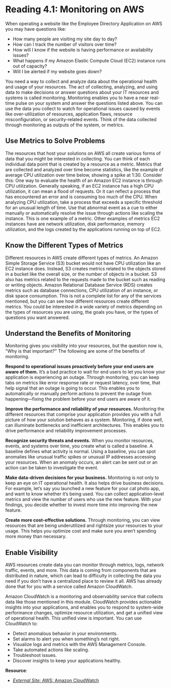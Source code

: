 # Reading 4.1: Monitoring on AWS

When operating a website like the Employee Directory Application on AWS you may have questions like:

-   How many people are visiting my site day to day?
-   How can I track the number of visitors over time?
-   How will I know if the website is having performance or availability issues?
-   What happens if my Amazon Elastic Compute Cloud (EC2) instance runs out of capacity?
-   Will I be alerted if my website goes down?

You need a way to collect and analyze data about the operational health and usage of your resources. The act of collecting, analyzing, and using data to make decisions or answer questions about your IT resources and systems is called monitoring. Monitoring enables you to have a near real-time pulse on your system and answer the questions listed above. You can use the data you collect to watch for operational issues caused by events like over-utilization of resources, application flaws, resource misconfiguration, or security-related events. Think of the data collected through monitoring as outputs of the system, or metrics.

## Use Metrics to Solve Problems

The resources that host your solutions on AWS all create various forms of data that you might be interested in collecting. You can think of each individual data point that is created by a resource as a metric. Metrics that are collected and analyzed over time become statistics, like the example of average CPU utilization over time below, showing a spike at 1:30. Consider this: One way to evaluate the health of an Amazon EC2 instance is through CPU utilization. Generally speaking, if an EC2 instance has a high CPU utilization, it can mean a flood of requests. Or it can reflect a process that has encountered an error and is consuming too much of the CPU. When analyzing CPU utilization, take a process that exceeds a specific threshold for an unusual length of time. Use that abnormal event as a cue to either manually or automatically resolve the issue through actions like scaling the instance. This is one example of a metric. Other examples of metrics EC2 instances have are network utilization, disk performance, memory utilization, and the logs created by the applications running on top of EC2.

## Know the Different Types of Metrics

Different resources in AWS create different types of metrics. An Amazon Simple Storage Service (S3) bucket would not have CPU utilization like an EC2 instance does. Instead, S3 creates metrics related to the objects stored in a bucket like the overall size, or the number of objects in a bucket. S3 also has metrics related to the requests made to the bucket such as reading or writing objects. Amazon Relational Database Service (RDS) creates metrics such as database connections, CPU utilization of an instance, or disk space consumption. This is not a complete list for any of the services mentioned, but you can see how different resources create different metrics. You could be interested in a wide variety of metrics depending on the types of resources you are using, the goals you have, or the types of questions you want answered.

## Understand the Benefits of Monitoring

Monitoring gives you visibility into your resources, but the question now is, "Why is that important?" The following are some of the benefits of monitoring.

**Respond to operational issues proactively before your end users are aware of them.** It’s a bad practice to wait for end users to let you know your application is experiencing an outage. Through monitoring, you can keep tabs on metrics like error response rate or request latency, over time, that help signal that an outage is going to occur. This enables you to automatically or manually perform actions to prevent the outage from happening—fixing the problem before your end users are aware of it.

**Improve the performance and reliability of your resources.** Monitoring the different resources that comprise your application provides you with a full picture of how your solution behaves as a system. Monitoring, if done well, can illuminate bottlenecks and inefficient architectures. This enables you to drive performance and reliability improvement processes.

**Recognize security threats and events.** When you monitor resources, events, and systems over time, you create what is called a baseline. A baseline defines what activity is normal. Using a baseline, you can spot anomalies like unusual traffic spikes or unusual IP addresses accessing your resources. When an anomaly occurs, an alert can be sent out or an action can be taken to investigate the event.

**Make data-driven decisions for your business.** Monitoring is not only to keep an eye on IT operational health. It also helps drive business decisions. For example, let’s say you launched a new feature for your cat photo app, and want to know whether it’s being used. You can collect application-level metrics and view the number of users who use the new feature. With your findings, you decide whether to invest more time into improving the new feature.

**Create more cost-effective solutions.** Through monitoring, you can view resources that are being underutilized and rightsize your resources to your usage. This helps you optimize cost and make sure you aren’t spending more money than necessary.

## Enable Visibility

AWS resources create data you can monitor through metrics, logs, network traffic, events, and more. This data is coming from components that are distributed in nature, which can lead to difficulty in collecting the data you need if you don’t have a centralized place to review it all. AWS has already done that for you with a service called Amazon CloudWatch.

Amazon CloudWatch is a monitoring and observability service that collects data like those mentioned in this module. CloudWatch provides actionable insights into your applications, and enables you to respond to system-wide performance changes, optimize resource utilization, and get a unified view of operational health. This unified view is important. You can use CloudWatch to:

-   Detect anomalous behavior in your environments.
-   Set alarms to alert you when something’s not right.
-   Visualize logs and metrics with the AWS Management Console.
-   Take automated actions like scaling.
-   Troubleshoot issues.
-   Discover insights to keep your applications healthy.

**Resource**:

-   [_External Site:_ AWS: Amazon CloudWatch](https://aws.amazon.com/cloudwatch/)
